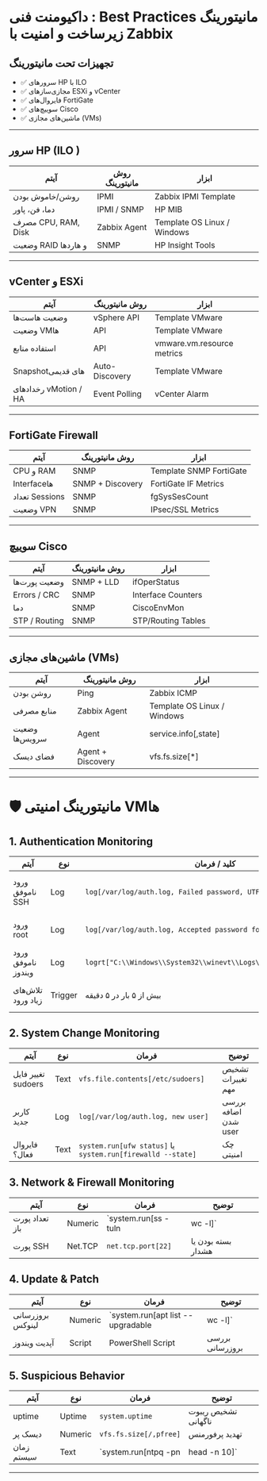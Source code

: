 # داکیومنت فنی : Best Practices مانیتورینگ زیرساخت و امنیت با Zabbix


## تجهیزات تحت مانیتورینگ

- ✅ سرورهای HP با ILO
- ✅ مجازی‌سازهای ESXi و vCenter
- ✅ فایروال‌های FortiGate
- ✅ سوییچ‌های Cisco
- ✅ ماشین‌های مجازی (VMs)

---

## سرور HP (ILO )

| آیتم                                | روش مانیتورینگ | ابزار                  |
| --------------------------------------- | --------------------------- | --------------------------- |
| روشن/خاموش بودن            | IPMI                        | Zabbix IPMI Template        |
| دما، فن، پاور                | IPMI / SNMP                 | HP MIB                      |
| مصرف CPU, RAM, Disk                 | Zabbix Agent                | Template OS Linux / Windows |
| وضعیت RAID و هاردها         | SNMP                        | HP Insight Tools            ||

---

## vCenter و ESXi

| آیتم                      | روش مانیتورینگ | ابزار                 |
| ----------------------------- | --------------------------- | -------------------------- |
| وضعیت هاست‌ها     | vSphere API                 | Template VMware            |
| وضعیت VMها             | API                         | Template VMware            |
| استفاده منابع     | API                         | vmware.vm.resource metrics |
| Snapshotهای قدیمی     | Auto-Discovery              | Template VMware            |
| رخدادهای vMotion / HA | Event Polling               | vCenter Alarm              |

---

## FortiGate Firewall

| آیتم                  | روش مانیتورینگ | ابزار              |
| ------------------------- | --------------------------- | ----------------------- |
| CPU و RAM                | SNMP                        | Template SNMP FortiGate |
| Interfaceها             | SNMP + Discovery            | FortiGate IF Metrics    |
| تعداد Sessions       | SNMP                        | fgSysSesCount           |
| وضعیت VPN            | SNMP                        | IPsec/SSL Metrics       |

---

## سوییچ Cisco

| آیتم                  | روش مانیتورینگ | ابزار                 |
| ------------------------- | --------------------------- | -------------------------- |
| وضعیت پورت‌ها | SNMP + LLD                  | ifOperStatus               |
| Errors / CRC              | SNMP                        | Interface Counters         |
| دما                    | SNMP                        | CiscoEnvMon                |
| STP / Routing             | SNMP                        | STP/Routing Tables         |

---

## ماشین‌های مجازی (VMs)

| آیتم                    | روش مانیتورینگ | ابزار                         |
| --------------------------- | --------------------------- | ---------------------------------- |
| روشن بودن           | Ping                        | Zabbix ICMP                        |
| منابع مصرفی       | Zabbix Agent                | Template OS Linux / Windows        |
| وضعیت سرویس‌ها | Agent                       | service.info[,state] |
| فضای دیسک           | Agent + Discovery           | vfs.fs.size[*]                     |

---

# 🛡️ مانیتورینگ امنیتی VMها

## 1. Authentication Monitoring

| آیتم                           | نوع  | کلید / فرمان                                              | توضیح                                    |
| ---------------------------------- | ------- | ------------------------------------------------------------------ | --------------------------------------------- |
| ورود ناموفق SSH          | Log     | `log[/var/log/auth.log, Failed password, UTF-8]`                   | بررسی لاگ ورودهای ناموفق |
| ورود root                      | Log     | `log[/var/log/auth.log, Accepted password for root, UTF-8]`        | مانیتور ورود root                  |
| ورود ناموفق ویندوز | Log     | `logrt["C:\\Windows\\System32\\winevt\\Logs\\Security.evtx",4625]` | لاگ ورود در ویندوز             |
| تلاش‌های زیاد ورود | Trigger | بیش از ۵ بار در ۵ دقیقه                           | تشخیص Brute Force                        |

## 2. System Change Monitoring

| آیتم                    | نوع     | فرمان                                                    | توضیح                        |
| --------------------------- | ---------- | ------------------------------------------------------------- | --------------------------------- |
| تغییر فایل sudoers | Text       | `vfs.file.contents[/etc/sudoers]`                             | تشخیص تغییرات مهم  |
| کاربر جدید         | Log        | `log[/var/log/auth.log, new user]`                            | بررسی اضافه شدن user |
| فایروال فعال؟   | Text       | `system.run[ufw status]` یا `system.run[firewalld --state]` | چک امنیتی                 |

## 3. Network & Firewall Monitoring

| آیتم                   | نوع  | فرمان                                                                                                                  | توضیح                              |
| -------------------------- | ------- | --------------------------------------------------------------------------------------------------------------------------- | --------------------------------------- |
| تعداد پورت باز | Numeric | `system.run[ss -tuln                                                                                                        | wc -l]`                                 |
| پورت SSH               | Net.TCP | `net.tcp.port[22]`                                                                                                          | بسته بودن یا هشدار       |

## 4. Update & Patch

| آیتم                        | نوع  | فرمان                                      | توضیح                    |
| ------------------------------- | ------- | ----------------------------------------------- | ----------------------------- |
| بروزرسانی لینوکس | Numeric | `system.run[apt list --upgradable               | wc -l]`                       |
| آپدیت ویندوز         | Script  | PowerShell Script                               | بررسی بروزرسانی |

## 5. Suspicious Behavior

| آیتم            | نوع     | فرمان                      | توضیح                           |
| ------------------- | ---------- | ------------------------------- | ------------------------------------ |
| uptime              | Uptime     | `system.uptime`                 | تشخیص ریبوت ناگهانی |
| دیسک پر       | Numeric    | `vfs.fs.size[/,pfree]`          | تهدید پرفورمنس          |
| زمان سیستم | Text       | `system.run[ntpq -pn            | head -n 10]`                         |

---
